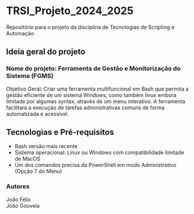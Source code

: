 # TRSI_Projeto_2024_2025
Repositório para o projeto da disciplina de Tecnologias de Scripting e Automação

## Ideia geral do projeto
### Nome do projeto: Ferramenta de Gestão e Monitorização do Sistema (FGMS)
Objetivo Geral:
Criar uma ferramenta multifuncional em Bash que permita a gestão eficiente de um sistema Windows, como também linux embora limitade por algumas syntax, através de um menu interativo. A ferramenta facilitará a execução de tarefas administrativas comuns de forma automatizada e acessível.

## Tecnologias e Pré-requisitos
- Bash versão mais recente
- Sistema operacional: Linux ou Windows com compatibilidade limitade de MacOS
- Um dos comandos precisa da PowerShell em modo Administrativo (Opção 7 do Menu)

### Autores

João Félix <br />
João Gouveia

